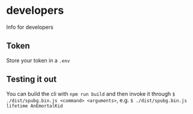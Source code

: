 # developers

Info for developers

## Token

Store your token in a `.env`

## Testing it out

You can build the cli with `npm run build` and then invoke it through `$ ./dist/spubg.bin.js <command> <arguments>`, e.g. `$ ./dist/spubg.bin.js lifetime AnEmortalKid`